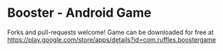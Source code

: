 # Booster - Android Game
Forks and pull-requests welcome! Game can be downloaded for free at 
https://play.google.com/store/apps/details?id=com.ruffles.boostergame
